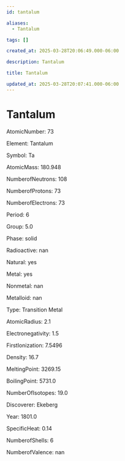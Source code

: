 ```yaml
---
id: tantalum

aliases:
  - Tantalum

tags: []

created_at: 2025-03-28T20:06:49.000-06:00

description: Tantalum

title: Tantalum

updated_at: 2025-03-28T20:07:41.000-06:00
---
```


# Tantalum

AtomicNumber: 73

Element: Tantalum

Symbol: Ta

AtomicMass: 180.948

NumberofNeutrons: 108

NumberofProtons: 73

NumberofElectrons: 73

Period: 6

Group: 5.0

Phase: solid

Radioactive: nan

Natural: yes

Metal: yes

Nonmetal: nan

Metalloid: nan

Type: Transition Metal

AtomicRadius: 2.1

Electronegativity: 1.5

FirstIonization: 7.5496

Density: 16.7

MeltingPoint: 3269.15

BoilingPoint: 5731.0

NumberOfIsotopes: 19.0

Discoverer: Ekeberg

Year: 1801.0

SpecificHeat: 0.14

NumberofShells: 6

NumberofValence: nan
